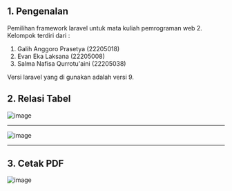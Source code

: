 ## 1. Pengenalan

Pemilihan framework laravel untuk mata kuliah pemrograman web 2. Kelompok terdiri dari :

1. Galih Anggoro Prasetya (22205018)
2. Evan Eka Laksana (22205008)
3. Salma Nafisa Qurrotu'aini (22205038)

Versi laravel yang di gunakan adalah versi 9.

## 2. Relasi Tabel

![image](https://github.com/galihap76/laravel-kelompok-3/assets/83481679/b0be5618-5806-48d9-9351-271cb147e52c)

<hr/>

![image](https://github.com/galihap76/laravel-kelompok-3/assets/83481679/620a4e9d-e9cd-4f95-b6e5-9e1ae116b57a)

<hr/>

## 3. Cetak PDF

![image](https://github.com/galihap76/laravel-kelompok-3/assets/83481679/101eb090-ab6a-4cd0-8362-dd2d1ec4b685)

